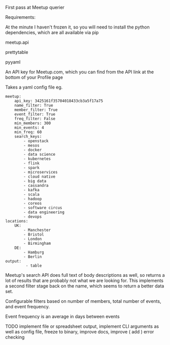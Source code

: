 First pass at Meetup querier

Requirements:

At the minute I haven't frozen it, so you will need to install the python dependencies, which are all available via pip

meetup.api

prettytable

pyyaml

An API key for Meetup.com, which you can find from the API link at the bottom of your Profile page

Takes a yaml config file eg.

```
meetup:
    api_key: 3425161f35704018433cb3a5f17a75
    name_filter: True
    member_filter: True
    event_filter: True
    freq_filter: False
    min_members: 300
    min_events: 4
    min_freq: 60
    search_keys:
        - openstack
        - mesos
        - docker
        - data science
        - kubernetes
        - flink
        - spark
        - microservices
        - cloud native
        - big data
        - cassandra
        - kafka
        - scala
        - hadoop
        - coreos
        - software circus
        - data engineering
        - devops
locations:
    UK:
        - Manchester
        - Bristol
        - London
        - Birmingham
    DE:
        - Hamburg
        - Berlin
output:
         - table
```                

Meetup's search API does full text of body descriptions as well, so returns a lot of results that are probably not what we are looking for. This implements a second filter stage back on the name, which seems to return a better data set.

Configurable filters based on number of members, total number of events, and event frequency. 

Event frequency is an average in days between events

TODO implement file or spreadsheet output, implement CLI arguments as well as config file, freeze to binary, improve docs, improve ( add ) error checking 
